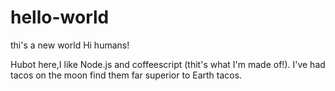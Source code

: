 # hello-world
thi's a new world
Hi humans!

Hubot here,I like Node.js and coffeescript (thit's what I'm made of!).
I've had tacos on the moon find them far superior to Earth tacos. 

